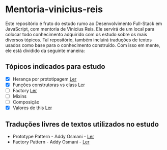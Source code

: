 # Mentoria-vinicius-reis

Este repositório é fruto do estudo rumo ao Desenvolvimento Full-Stack em JavaScript, com mentoria de Vinicius Reis. Ele servirá de um local para colocar todo conhecimento adquirido com os estudo sobre os mais diversos tópicos. Tal repositório, também incluirá traduções de textos usados como base para o conhecimento construído. Com isso em mente, ele está dividido da seguinte maneira:

## Tópicos indicados para estudo

+ [x] Herança por prototipagem [Ler](texts/heranca-prototypo.md)
+ [x] Funções construtoras vs class [Ler](texts/class-vs-construction_functions.md)
+ [ ] Factory [Ler](texts/entendendo-o-padrao-factory.md)
+ [ ] Mixins
+ [ ] Composição
+ [x] Valores de this [Ler](texts/entendendo-this.md)

## Traduções livres de textos utilizados no estudo

+ Prototype Pattern - Addy Osmani - [Ler](traducoes/prototype-pattern-addy-osmani.md)
+ Factory Pattern - Addy Osmani - [Ler](traducoes/factory-pattern-addy-osmani.md)
